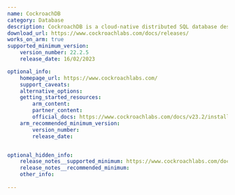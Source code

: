 ```yaml
---
name: CockroachDB
category: Database
description: CockroachDB is a cloud-native distributed SQL database designed to build, scale, and manage modern, data-intensive applications.
download_url: https://www.cockroachlabs.com/docs/releases/
works_on_arm: true
supported_minimum_version:
    version_number: 22.2.5
    release_date: 16/02/2023

optional_info:
    homepage_url: https://www.cockroachlabs.com/
    support_caveats:
    alternative_options:
    getting_started_resources:
        arm_content: 
        partner_content: 
        official_docs: https://www.cockroachlabs.com/docs/v23.2/install-cockroachdb-linux
    arm_recommended_minimum_version:
        version_number: 
        release_date:


optional_hidden_info:
    release_notes__supported_minimum: https://www.cockroachlabs.com/docs/releases/v22.2?#v22-2-5
    release_notes__recommended_minimum:
    other_info: 
    
---
```

